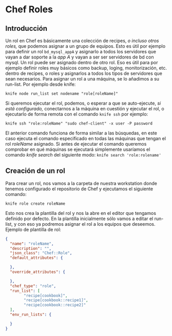 Chef Roles
==========

Introducción
------------
Un rol en Chef es básicamente una colección de recipes, _o incluso otros roles,_ que podemos asignar a un grupo de equipos. Esto es útil por ejemplo para definir un rol `bd_mysql_appA` y asignarlo a todos los servidores que vayan a dar soporte a la _app A_ y vayan a ser ser servidores de bd con mysql.
Un rol puede ser asignado dentro de otro rol. Eso es útil para por ejemplo definir roles muy básicos como backup, loging, monitorización, etc. dentro de recipes, o roles y asignarlos a todos los tipos de servidores que sean necesarios. 
Para asignar un rol a una máquina, se lo añadimos a su run-list. Por ejemplo desde knife:

    knife node run_list set nodename "role[roleName]"

Si queremos ejecutar el rol, podemos, o esperar a que se auto-ejecute, _si está configurado,_ conectarnos a la máquina en cuestión y ejecutar el rol, o ejecutarlo de forma remota con el comando `knife ssh` por ejemplo:

    knife ssh "role:roleName" "sudo chef-client" -x user -P password

El anterior comando funciona de forma similar a las búsquedas, en este caso ejecuta el comando especificado en todas las máquinas que tengan el rol _roleName_ asignado. Si antes de ejecutar el comando queremos comprobar en qué máquinas se ejecutará simplemente usaríamos el comando _knife search_ del siguiente modo: `knife search 'role:rolename'`

Creación de un rol
------------------
Para crear un rol, nos vamos a la carpeta de nuestra workstation donde tenemos configurado el repositorio de Chef y ejecutamos el siguiente comando:

    knife role create roleName
Esto nos crea la plantilla del rol y nos la abre en el editor que tengamos definido por defecto. En la plantilla inicialmente sólo vamos a editar el run-list, y con eso ya podremos asignar el rol a los equipos que deseemos.
Ejemplo de plantilla de rol:

```json
{
  "name": "roleName",
  "description": "",
  "json_class": "Chef::Role",
  "default_attributes": {

  },
  "override_attributes": {

  },
  "chef_type": "role",
  "run_list": [
        "recipe[cookbook]",
        "recipe[cookbook::recipe1]",
        "recipe[cookbook::recipe2]"
  ],
  "env_run_lists": {

  }
}
```
